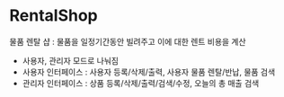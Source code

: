 # RentalShop

물품 렌탈 샵 : 물품을 일정기간동안 빌려주고 이에 대한 렌트 비용을 계산

- 사용자, 관리자 모드로 나눠짐
- 사용자 인터페이스 : 사용자 등록/삭제/출력, 사용자 물품 렌탈/반납, 물품 검색
- 관리자 인터페이스 : 상품 등록/삭제/출력/검색/수정, 오늘의 총 매출 검색
